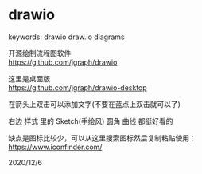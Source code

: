 # drawio

keywords: drawio draw.io diagrams  

开源绘制流程图软件  
https://github.com/jgraph/drawio  

这里是桌面版  
https://github.com/jgraph/drawio-desktop  

在箭头上双击可以添加文字(不要在蓝点上双击就可以了)  

右边 样式 里的 Sketch(手绘风) 圆角 曲线 都挺好看的  

缺点是图标比较少，可以从这里搜索图标然后复制粘贴使用：  
https://www.iconfinder.com/  


2020/12/6  
